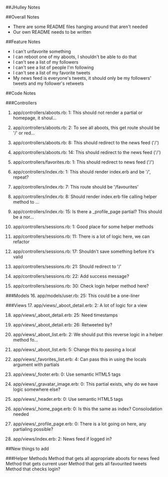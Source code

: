 ##JHulley Notes

##Overall Notes
* There are some README files hanging around that aren't needed
* Our own README needs to be written

##Feature Notes
* I can't unfavorite something
* I can reboot one of my aboots, I shouldn't be able to do that
* I can't see a list of my followers
* I can't see a list of people I'm following
* I can't see a list of my favorite tweets
* My news feed is everyone's tweets, it should only be my followers' tweets and my follower's retweets

##Code Notes

###Controllers
1. app/controllers/aboots.rb: 
       1: This should not render a partial or homepage, it shoul...

2. app/controllers/aboots.rb: 
       2: To see all aboots, this get route should be '/' or red...

3. app/controllers/aboots.rb: 
       8: This should redirect to the news feed ('/')

4. app/controllers/aboots.rb: 
      14: This should redirect to the news feed ('/')

5. app/controllers/favorites.rb: 
       1: This should redirect to news feed ('/')

6. app/controllers/index.rb: 
       1: This should render index.erb and be '/', repeat?

7. app/controllers/index.rb: 
       7: This route should be '/favourites'

8. app/controllers/index.rb: 
       8: Should render index.erb file calling helper method to ...

9. app/controllers/index.rb: 
      15: Is there a _profile_page partial? This should be a nor...

10. app/controllers/sessions.rb: 
       1: Good place for some helper methods

11. app/controllers/sessions.rb: 
      11: There is a lot of logic here, we can refactor

12. app/controllers/sessions.rb: 
      17: Shouldn't save something before it's valid

13. app/controllers/sessions.rb: 
      21: Should redirect to '/'

14. app/controllers/sessions.rb: 
      22: Add success message?

15. app/controllers/sessions.rb: 
      30: Check login helper method here?

###Models
16. app/models/user.rb: 
      25: This could be a one-liner

###Views
17. app/views/_aboot_detail.erb: 
     2: A lot of logic for a view

18. app/views/_aboot_detail.erb: 
    25: Need timestamps

19. app/views/_aboot_detail.erb: 
    26: Retweeted by?

20. app/views/_aboot_list.erb: 
     2: We should put this reverse logic in a helper method fo...

21. app/views/_aboot_list.erb: 
     5: Change this to passing a local

22. app/views/_favorites_list.erb: 
     4: Can pass this in using the locals argument with partials

23. app/views/_footer.erb: 
     0: Use semantic HTML5 tags

24. app/views/_gravatar_image.erb: 
     0: This partial exists, why do we have logic somewhere else?

25. app/views/_header.erb: 
     0: Use semantic HTML5 tags

26. app/views/_home_page.erb: 
     0: Is this the same as index? Consolodation needed

27. app/views/_profile_page.erb: 
     0: There is a lot going on here, any partialing possible?

28. app/views/index.erb: 
     2: News feed if logged in?

##New things to add

###Helper Methods
Method that gets all appropriate aboots for news feed
Method that gets current user
Method that gets all favourited tweets
Method that checks login?